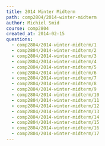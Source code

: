 ```yaml
---
title: 2014 Winter Midterm
path: comp2804/2014-winter-midterm
author: Michiel Smid
course: comp2804
created_at: 2014-02-15
questions:
  - comp2804/2014-winter-midterm/1
  - comp2804/2014-winter-midterm/2
  - comp2804/2014-winter-midterm/3
  - comp2804/2014-winter-midterm/4
  - comp2804/2014-winter-midterm/5
  - comp2804/2014-winter-midterm/6
  - comp2804/2014-winter-midterm/7
  - comp2804/2014-winter-midterm/8
  - comp2804/2014-winter-midterm/9
  - comp2804/2014-winter-midterm/10
  - comp2804/2014-winter-midterm/11
  - comp2804/2014-winter-midterm/12
  - comp2804/2014-winter-midterm/13
  - comp2804/2014-winter-midterm/14
  - comp2804/2014-winter-midterm/15
  - comp2804/2014-winter-midterm/16
  - comp2804/2014-winter-midterm/17
---
```


